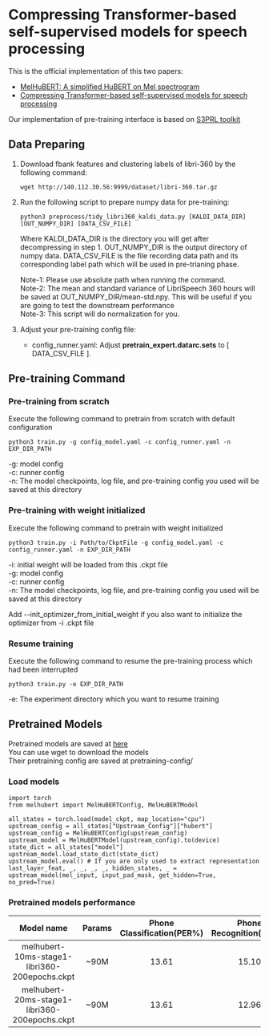 #  Compressing Transformer-based self-supervised models for speech processing
This is the official implementation of this two papers:
- [MelHuBERT: A simplified HuBERT on Mel spectrogram](https://arxiv.org/abs/2211.09944)
- [Compressing Transformer-based self-supervised models for speech processing](https://arxiv.org/abs/2211.09949)

Our implementation of pre-training interface is based on [S3PRL toolkit](https://github.com/s3prl/s3prl)

## Data Preparing
1. Download fbank features and clustering labels of libri-360 by the following command:
    ```
    wget http://140.112.30.56:9999/dataset/libri-360.tar.gz
    ```

2. Run the following script to prepare numpy data for pre-training:
    ```
    python3 preprocess/tidy_libri360_kaldi_data.py [KALDI_DATA_DIR] [OUT_NUMPY_DIR] [DATA_CSV_FILE]
    ```
    Where KALDI_DATA_DIR is the directory you will get after decompressing in step 1. 
    OUT_NUMPY_DIR is the output directory of numpy data.
    DATA_CSV_FILE is the file recording data path and its corresponding label path which will be used in pre-trianing phase. 
    
    Note-1: Please use absolute path when running the command. \
    Note-2: The mean and standard variance of LibriSpeech 360 hours will be saved at OUT_NUMPY_DIR/mean-std.npy. This will be useful if you are going to test the downstream performance \
    Note-3: This script will do normalization for you.

3. Adjust your pre-training config file:
    - config_runner.yaml: Adjust **pretrain_expert.datarc.sets** to  [ DATA_CSV_FILE ]. 

## Pre-training Command 
### Pre-training from scratch
Execute the following command to pretrain from scratch with default configuration
```
python3 train.py -g config_model.yaml -c config_runner.yaml -n EXP_DIR_PATH
```
-g: model config \
-c: runner config \
-n: The model checkpoints, log file, and pre-training config you used will be saved at this directory

### Pre-training with weight initialized
Execute the following command to pretrain with weight initialized
```
python3 train.py -i Path/to/CkptFile -g config_model.yaml -c config_runner.yaml -n EXP_DIR_PATH
```
-i: initial weight will be loaded from this .ckpt file \
-g: model config \
-c: runner config \
-n: The model checkpoints, log file, and pre-training config you used will be saved at this directory

Add --init_optimizer_from_initial_weight if you also want to initialize the optimizer from -i .ckpt file

### Resume training 
Execute the following command to resume the pre-training process which had been interrupted
```
python3 train.py -e EXP_DIR_PATH
```
-e: The experiment directory which you want to resume training

## Pretrained Models 
Pretrained models are saved at [here](http://140.112.30.56:9999/pretrained_model/) \
You can use wget to download the models \
Their pretraining config are saved at pretraining-config/
### Load models
```
import torch
from melhubert import MelHuBERTConfig, MelHuBERTModel
    
all_states = torch.load(model_ckpt, map_location="cpu")
upstream_config = all_states["Upstream_Config"]["hubert"]  
upstream_config = MelHuBERTConfig(upstream_config)
upstream_model = MelHuBERTModel(upstream_config).to(device)
state_dict = all_states["model"]
upstream_model.load_state_dict(state_dict)
upstream_model.eval() # If you are only used to extract representation
last_layer_feat, _, _, _, _, hidden_states, _ = upstream_model(mel_input, input_pad_mask, get_hidden=True, no_pred=True)
```
### Pretrained models performance
|                  Model name                  | Params | Phone Classification(PER%) | Phone Recognition(PER%) | Speaker Identificaiton(ACC%) |
|:--------------------------------------------:|:------:|:--------------------------:|:-----------------------:|:----------------------------:|
| melhubert-10ms-stage1-libri360-200epochs.ckpt     | ~90M   |            13.61           |          15.10          |             64.75      |
| melhubert-20ms-stage1-libri360-200epochs.ckpt     | ~90M   |            13.61           |          12.96          |             66.34      |

